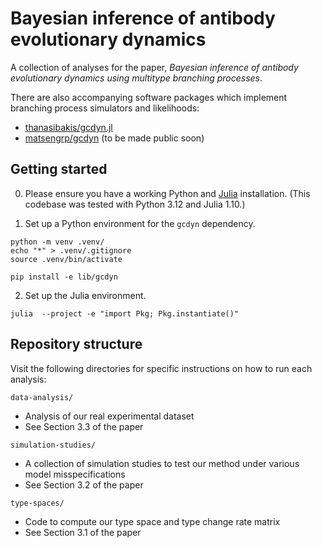 # Bayesian inference of antibody evolutionary dynamics

A collection of analyses for the paper, *Bayesian inference of antibody evolutionary dynamics using multitype branching processes*.

There are also accompanying software packages which implement branching process simulators and likelihoods:
- [thanasibakis/gcdyn.jl](https://github.com/thanasibakis/gcdyn.jl)
- [matsengrp/gcdyn](https://github.com/matsengrp/gcdyn) (to be made public soon)

## Getting started

0. Please ensure you have a working Python and [Julia](https://julialang.org/downloads/) installation.
(This codebase was tested with Python 3.12 and Julia 1.10.)

1. Set up a Python environment for the `gcdyn` dependency.

```shell
python -m venv .venv/
echo "*" > .venv/.gitignore
source .venv/bin/activate

pip install -e lib/gcdyn
```

2. Set up the Julia environment.

```shell
julia  --project -e "import Pkg; Pkg.instantiate()"
```

## Repository structure

Visit the following directories for specific instructions on how to run each analysis:

`data-analysis/`
- Analysis of our real experimental dataset
- See Section 3.3 of the paper

`simulation-studies/`
- A collection of simulation studies to test our method under various model misspecifications
- See Section 3.2 of the paper

`type-spaces/`
- Code to compute our type space and type change rate matrix
- See Section 3.1 of the paper
